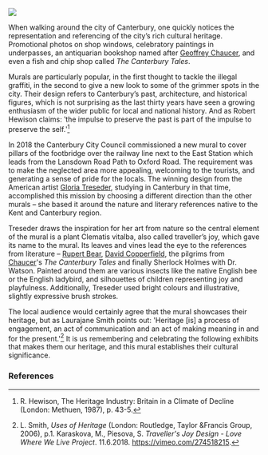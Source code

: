 <a href="https://juncture-digital.org"><img src="https://juncture-digital.org/images/ve-button.png"></a>
<param ve-config title="Traveller's Joy" author="Miroslava Karaskova" layout="vtl" banner="https://stor.artstor.org/stor/fd719478-3910-46cb-bd69-61d1451904ce">

<param ve-entity eid="Q26551755" aliases="Lansdown Road">
<param ve-entity eid="Q4381575" aliases="East Station">
<param ve-entity eid="Q29303" aliases="Canterbury">

When walking around the city of Canterbury, one quickly notices the representation and referencing of the city’s rich cultural heritage. Promotional photos on shop windows, celebratory paintings in underpasses, an antiquarian bookshop named after [Geoffrey Chaucer](/14c/14c-chaucer), and even a fish and chip shop called _The Canterbury Tales_. 
<param ve-image url="https://stor.artstor.org/stor/c6cf4dfd-eb93-40b5-b466-58ae8f557f5f" label="Chaucer's Pilgrims by Gloria Treseder" attribution="Photography by Martin Crowther">
<param ve-map primary center="Q29303" zoom="15">

Murals are particularly popular, in the first thought to tackle the illegal graffiti, in the second to give a new look to some of the grimmer spots in the city. Their design refers to Canterbury’s past, architecture, and historical figures, which is not surprising as the last thirty years have seen a growing enthusiasm of the wider public for local and national history.  And as Robert Hewison claims: ʹthe impulse to preserve the past is part of the impulse to preserve the self.ʹ[^ref1] 
<param ve-image url="https://stor.artstor.org/stor/23eec7ab-f778-47b0-a28d-813713070fef" label="Traveller's Joy by Gloria Treseder" attribution="Martin Crowther">
<param ve-map primary center="Q29303" zoom="15">

In 2018 the Canterbury City Council commissioned a new mural to cover pillars of the footbridge over the railway line next to the East Station which leads from the Lansdown Road Path to Oxford Road. The requirement was to make the neglected area more appealing, welcoming to the tourists, and generating a sense of pride for the locals. The winning design from the American artist [Gloria Treseder](https://www.gtreseder.com/), studying in Canterbury in that time, accomplished this mission by choosing a different direction than the other murals – she based it around the nature and literary references native to the Kent and Canterbury region.
<param ve-image url="https://stor.artstor.org/stor/fae476ff-29d2-4cf1-aa56-9bc77eebb358" label="Sherlock and Dr Watson">
<param ve-map center="Q4381574" zoom="15">
<param ve-map center="Q26551755" zoom="15">
<param ve-map center="Q26369737" zoom="15">

Treseder draws the inspiration for her art from nature so the central element of the mural is a plant Clematis vitalba, also called traveller’s joy, which gave its name to the mural. Its leaves and vines lead the eye to the references from literature – [Rupert Bear](/20c/20c-tourtel-biography), [David Copperfield](/dickens/david-copperfield-curated-walk/), the pilgrims from [Chaucer](/14c/14c-chaucer)'s  _The Canterbury Tales_ and finally Sherlock Holmes with Dr. Watson. Painted around them are various insects like the native English bee or the English ladybird, and silhouettes of children representing joy and playfulness. Additionally, Treseder used bright colours and illustrative, slightly expressive brush strokes.
<param ve-image url="https://stor.artstor.org/stor/66c4b3c1-6392-4deb-ac01-541afe9e3855" label="Rupert Bear by Gloria Treseder" attribution="Photography by Martin Crowther">

The local audience would certainly agree that the mural showcases their heritage, but as Laurajane Smith points out: 'Heritage [is] a process of engagement, an act of communication and an act of making meaning in and for the present.'[^ref2]  It is us remembering and celebrating the following exhibits that makes them our heritage, and this mural establishes their cultural significance.
<param ve-image url="https://stor.artstor.org/stor/3682a5ad-c995-4ad6-bf5c-a24da1b86d05" label="Traveller's Joy by Gloria Treseder">

### References

[^ref1]: R. Hewison, The Heritage Industry: Britain in a Climate of Decline (London: Methuen, 1987), p. 43-5.   
[^ref2]: L. Smith, _Uses of Heritage_ (London: Routledge, Taylor &Francis Group, 2006), p.1.
Karaskova, M., Piesova, S. _Traveller's Joy Design - Love Where We Live Project_. 11.6.2018. https://vimeo.com/274518215.
